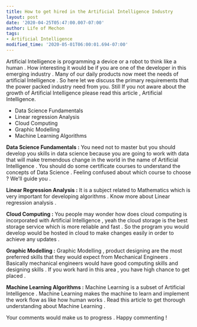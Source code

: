 ```yaml
---
title: How to get hired in the Artificial Intelligence Industry
layout: post
date: '2020-04-25T05:47:00.007-07:00'
author: Life of Mechon
tags:
- Artificial Intelligence
modified_time: '2020-05-01T06:00:01.694-07:00'
---
```


Artificial Intelligence is programming a device or a robot to think like a human . How interesting it would be if you are one of the developer in this emerging industry . Many of our daily products now meet the needs of artificial Intelligence . So here let we discuss the primary requirements that the power packed industry need from you. Still If you not aware about the growth of Artificial Intelligence please read this article , Artificial Intelligence.

* Data Science Fundamentals 
* Linear regression Analysis 
* Cloud Computing
* Graphic Modelling 
* Machine Learning Algorithms 

**Data Science Fundamentals :**
                                                 You need not to master but you should develop you skills in data science because you are going to work with data that will make tremendous change in the world in the name of Artificial Intelligence . You should do some certificate courses to understand the concepts of Data Science . Feeling confused about which course to choose ? We'll guide you .

**Linear Regression Analysis :**
                                               It is a subject related to Mathematics which is very important for developing algorithms . Know more about Linear regression analysis .

**Cloud Computing :**
                               You people may wonder how does cloud computing is incorporated with Artificial Intelligence , yeah the cloud storage is the best storage service which is more reliable and fast . So the program you would develop would be hosted in cloud to make changes easily in order to achieve any updates .

**Graphic Modelling :** 
                                Graphic Modelling , product designing are the most preferred skills that they would expect from Mechanical Engineers . Basically mechanical engineers would have good computing skills and designing skills . If you work hard in this area , you have high chance to get placed .

**Machine Learning Algorithms :**
                                                   Machine Learning is a subset of Artificial Intelligence . Machine Learning makes the machine to learn and implement the work flow as like how human works . Read this article to get thorough understanding about Machine Learning .

Your comments would make us to progress . Happy commenting !